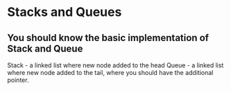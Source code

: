 # Stacks and Queues

## You should know the basic implementation of Stack and Queue
Stack - a linked list where new node added to the head
Queue - a linked list where new node added to the tail, where you should have the additional pointer.